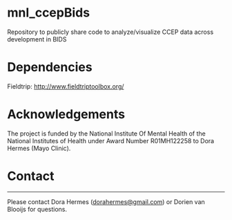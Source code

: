 # mnl_ccepBids
Repository to publicly share code to analyze/visualize CCEP data across development in BIDS


# Dependencies
  Fieldtrip: http://www.fieldtriptoolbox.org/


# Acknowledgements
The project is funded by the National Institute Of Mental Health of the National Institutes of Health under Award Number R01MH122258 to Dora Hermes (Mayo Clinic).


# Contact
----------------------------
Please contact Dora Hermes (dorahermes@gmail.com) or Dorien van Blooijs for questions. 
